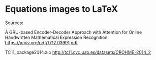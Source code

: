 # Equations images to LaTeX

Sources:

A GRU-based Encoder-Decoder Approach with Attention for Online Handwritten Mathematical Expression Recognition https://arxiv.org/pdf/1712.03991.pdf

TC11_package2014.zip http://tc11.cvc.uab.es/datasets/CROHME-2014_2

